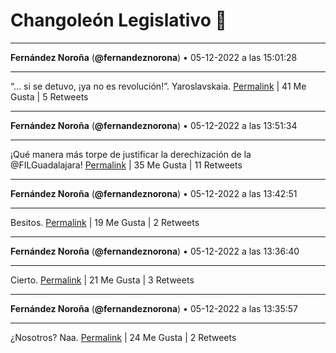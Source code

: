 # Changoleón Legislativo 🙈
*****
**Fernández Noroña** (**@fernandeznorona**) • 05-12-2022 a las 15:01:28
*****
“… si se detuvo, ¡ya no es revolución!”. Yaroslavskaia.
[Permalink](https://twitter.com/fernandeznorona/status/1599901801431572485) | 41 Me Gusta | 5 Retweets
*****
**Fernández Noroña** (**@fernandeznorona**) • 05-12-2022 a las 13:51:34
*****
¡Qué manera más torpe de justificar la derechización de la @FILGuadalajara!
[Permalink](https://twitter.com/fernandeznorona/status/1599884208549556224) | 35 Me Gusta | 11 Retweets
*****
**Fernández Noroña** (**@fernandeznorona**) • 05-12-2022 a las 13:42:51
*****
Besitos.
[Permalink](https://twitter.com/fernandeznorona/status/1599882015297638401) | 19 Me Gusta | 2 Retweets
*****
**Fernández Noroña** (**@fernandeznorona**) • 05-12-2022 a las 13:36:40
*****
Cierto.
[Permalink](https://twitter.com/fernandeznorona/status/1599880460301369346) | 21 Me Gusta | 3 Retweets
*****
**Fernández Noroña** (**@fernandeznorona**) • 05-12-2022 a las 13:35:57
*****
¿Nosotros? Naa.
[Permalink](https://twitter.com/fernandeznorona/status/1599880278486691841) | 24 Me Gusta | 2 Retweets
